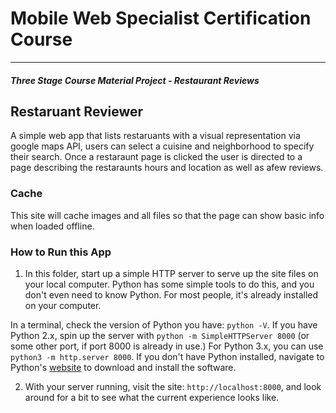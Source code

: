 # Mobile Web Specialist Certification Course
---
#### _Three Stage Course Material Project - Restaurant Reviews_

## Restaruant Reviewer

A simple web app that lists restaruants with a visual representation via google maps API, users can select a cuisine and neighborhood to specify their search. Once a restaraunt page is clicked the user is directed to a page describing the restaraunts hours and location as well as afew reviews.

### Cache

This site will cache images and all files so that the page can show basic info when loaded offline.

### How to Run this App

1. In this folder, start up a simple HTTP server to serve up the site files on your local computer. Python has some simple tools to do this, and you don't even need to know Python. For most people, it's already installed on your computer. 

In a terminal, check the version of Python you have: `python -V`. If you have Python 2.x, spin up the server with `python -m SimpleHTTPServer 8000` (or some other port, if port 8000 is already in use.) For Python 3.x, you can use `python3 -m http.server 8000`. If you don't have Python installed, navigate to Python's [website](https://www.python.org/) to download and install the software.

2. With your server running, visit the site: `http://localhost:8000`, and look around for a bit to see what the current experience looks like.




